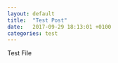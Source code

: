 ```yaml
---
layout: default
title:  "Test Post"
date:   2017-09-29 18:13:01 +0100
categories: test 
---
```

Test File

[jekyll-docs]: http://jekyllrb.com/docs/home
[jekyll-gh]:   https://github.com/jekyll/jekyll
[jekyll-talk]: https://talk.jekyllrb.com/
